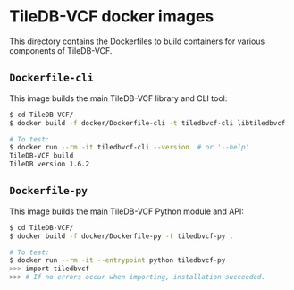 # TileDB-VCF docker images

This directory contains the Dockerfiles to build containers for various components of TileDB-VCF.

## `Dockerfile-cli`

This image builds the main TileDB-VCF library and CLI tool:
```bash
$ cd TileDB-VCF/
$ docker build -f docker/Dockerfile-cli -t tiledbvcf-cli libtiledbvcf

# To test:
$ docker run --rm -it tiledbvcf-cli --version  # or '--help'
TileDB-VCF build
TileDB version 1.6.2
```

## `Dockerfile-py`

This image builds the main TileDB-VCF Python module and API:
```bash
$ cd TileDB-VCF/
$ docker build -f docker/Dockerfile-py -t tiledbvcf-py .

# To test:
$ docker run --rm -it --entrypoint python tiledbvcf-py
>>> import tiledbvcf
>>> # If no errors occur when importing, installation succeeded.
```